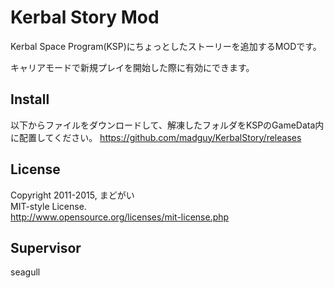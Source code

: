 ﻿Kerbal Story Mod
======================

Kerbal Space Program(KSP)にちょっとしたストーリーを追加するMODです。

キャリアモードで新規プレイを開始した際に有効にできます。

Install
-------
以下からファイルをダウンロードして、解凍したフォルダをKSPのGameData内に配置してください。
<https://github.com/madguy/KerbalStory/releases>

License
-------

Copyright 2011-2015, まどがい  
MIT-style License.  
<http://www.opensource.org/licenses/mit-license.php>

Supervisor
----------
seagull